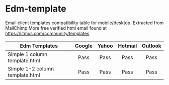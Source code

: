 
# Edm-template

Email client templates compatibility table for mobile/desktop. Extracted from MailChimp
More free verified html email found at https://litmus.com/community/templates

| Edm Templates				   | Google | Yahoo  | Hotmail |	Outlook |
| ---------------------------- |:-----:| :------:|:--------:|:--------:|
|Simple 1 column template.html | Pass  | Pass   | Pass    | Pass    |
|Simple 1-2 column template.html | Pass  | Pass   | Pass    | Pass    |
